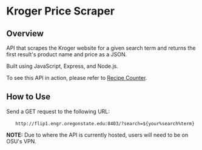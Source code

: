 # Kroger Price Scraper
## Overview
API that scrapes the Kroger website for a given search term and returns the first result's product name and price as a JSON. 

Built using JavaScript, Express, and Node.js.

To see this API in action, please refer to [Recipe Counter](https://github.com/veronicajo/Recipe-Counter).


## How to Use
Send a GET request to the following URL:

&nbsp;&nbsp;&nbsp;&nbsp;&nbsp;&nbsp;`http://flip1.engr.oregonstate.edu:8403/?search=${your%search%term}`

**NOTE:** Due to where the API is currently hosted, users will need to be on OSU's VPN.

